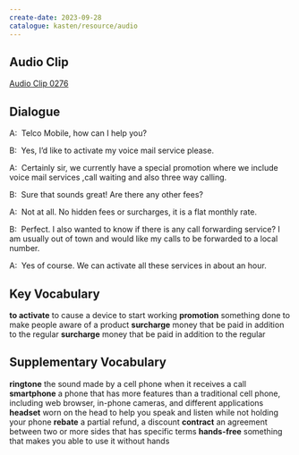 ```yaml
---
create-date: 2023-09-28
catalogue: kasten/resource/audio
---
```


## Audio Clip
[Audio Clip 0276](https://archive.org/download/englishpod_all/englishpod_0276dg.mp3)

## Dialogue
A:  Telco Mobile, how can I help you?  

B:  Yes, I’d like to activate my voice mail service please. 

A:  Certainly sir, we currently have a special promotion where we include voice mail services ,call waiting and also three way calling. 

B:  Sure that sounds great! Are there any other fees? 

A:  Not at all. No hidden fees or surcharges, it is a flat monthly rate. 

B:  Perfect. I also wanted to know if there is any call forwarding service? I am usually out of town and would like my calls to be forwarded to a local number. 

A:  Yes of course. We can activate all these services in about an hour. 

## Key Vocabulary
**to activate**      to cause a device to start working
**promotion**        something done to make people aware of a product
**surcharge**        money that be paid in addition to the regular
**surcharge**        money that be paid in addition to the regular

## Supplementary Vocabulary
**ringtone**        the sound made by a cell phone when it receives a call
**smartphone**      a phone that has more features than a traditional cell phone, including web browser, in-phone cameras, and different applications
**headset**         worn on the head to help you speak and listen while not holding your phone
**rebate**          a partial refund, a discount
**contract**        an agreement between two or more sides that has specific terms
**hands-free**      something that makes you able to use it without hands
